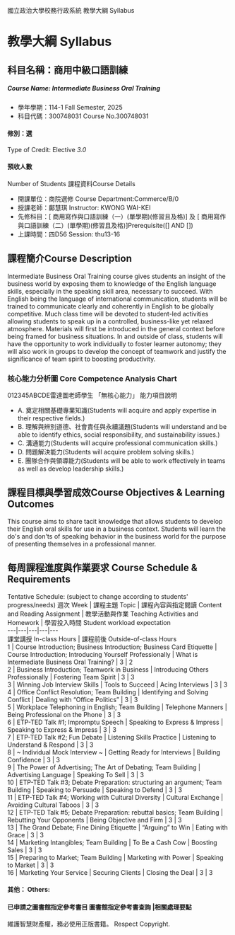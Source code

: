 國立政治大學校務行政系統 教學大綱 Syllabus
# 教學大綱 Syllabus
##  科目名稱：商用中級口語訓練
#####  Course Name: Intermediate Business Oral Training
  * 學年學期：114-1 Fall Semester, 2025 
  * 科目代碼：300748031 Course No.300748031
#### 修別：選
Type of Credit: Elective 
_3.0_
#### 預收人數
Number of Students
課程資料Course Details
  * 開課單位：商院選修 Course Department:Commerce/B/0 
  * 授課老師：鄺慧琪 Instructor: KWONG WAI-KEI 
  * 先修科目：[ 商用寫作與口語訓練（一）(單學期)(修習且及格)] 及 [ 商用寫作與口語訓練（二）(單學期)(修習且及格)]Prerequisite([] AND [])
  * 上課時間：四D56 Session: thu13-16
##  課程簡介Course Description
Intermediate Business Oral Training course gives students an insight of the business world by exposing them to knowledge of the English language skills, especially in the speaking skill area, necessary to succeed. With English being the language of international communication, students will be trained to communicate clearly and coherently in English to be globally competitive.
Much class time will be devoted to student-led activities allowing students to speak up in a controlled, business-like yet relaxed atmosphere. Materials will first be introduced in the general context before being framed for business situations. In and outside of class, students will have the opportunity to work individually to foster learner autonomy; they will also work in groups to develop the concept of teamwork and justify the significance of team spirit to boosting productivity.
###  核心能力分析圖 Core Competence Analysis Chart
012345ABCDE雷達圖老師學生
「無核心能力」 
能力項目說明
  * A. 奠定相關基礎專業知識(Students will acquire and apply expertise in their respective fields.)
  * B. 理解與辨別道德、社會責任與永續議題(Students will understand and be able to identify ethics, social responsibility, and sustainability issues.)
  * C. 溝通能力(Students will acquire professional communication skills.)
  * D. 問題解決能力(Students will acquire problem solving skills.)
  * E. 團隊合作與領導能力(Students will be able to work effectively in teams as well as develop leadership skills.)
##  課程目標與學習成效Course Objectives & Learning Outcomes 
This course aims to share tacit knowledge that allows students to develop their English oral skills for use in a business context. Students will learn the do's and don'ts of speaking behavior in the business world for the purpose of presenting themselves in a professional manner.
##  每周課程進度與作業要求 Course Schedule & Requirements
Tentative Schedule: (subject to change according to students' progress/needs)
週次 Week |  課程主題 Topic |  課程內容與指定閱讀 Content and Reading Assignment |  教學活動與作業 Teaching Activities and Homework |  學習投入時間 Student workload expectation  
---|---|---|---|---  
課堂講授 In-class Hours |  課程前後 Outside-of-class Hours  
1 |  Course Introduction; Business Introduction; Business Card Etiquette |  Course Introduction; Introducing Yourself Professionally |  What is Intermediate Business Oral Training? |  3 |  2  
2 |  Business Introduction; Teamwork in Business |  Introducing Others Professionally |  Fostering Team Spirit |  3 |  3  
3 |  Winning Job Interview Skills |  Tools to Succeed |  Acing Interviews |  3 |  3  
4 |  Office Conflict Resolution; Team Building |  Identifying and Solving Conflict |  Dealing with “Office Politics” |  3 |  3  
5 |  Workplace Telephoning in English; Team Building |  Telephone Manners |  Being Professional on the Phone |  3 |  3  
6 |  ETP-TED Talk #1; Impromptu Speech |  Speaking to Express & Impress |  Speaking to Express & Impress |  3 |  3  
7 |  ETP-TED Talk #2; Fun Debate |  Listening Skills Practice |  Listening to Understand & Respond |  3 |  3  
8 |  ~ Individual Mock Interview ~ |  Getting Ready for Interviews |  Building Confidence |  3 |  3  
9 |  The Power of Advertising; The Art of Debating; Team Building |  Advertising Language |  Speaking To Sell |  3 |  3  
10 |  ETP-TED Talk #3; Debate Preparation: structuring an argument; Team Building |  Speaking to Persuade |  Speaking to Defend |  3 |  3  
11 |  ETP-TED Talk #4; Working with Cultural Diversity |  Cultural Exchange |  Avoiding Cultural Taboos |  3 |  3  
12 |  ETP-TED Talk #5; Debate Preparation: rebuttal basics; Team Building |  Rebutting Your Opponents |  Being Objective and Firm |  3 |  3  
13 |  The Grand Debate; Fine Dining Etiquette |  “Arguing” to Win |  Eating with Grace |  3 |  3  
14 |  Marketing Intangibles; Team Building  |  To Be a Cash Cow |  Boosting Sales |  3 |  3  
15 |  Preparing to Market; Team Building |  Marketing with Power |  Speaking to Market |  3 |  3  
16 |  Marketing Your Service |  Securing Clients |  Closing the Deal |  3 |  3  
####  其他： Others:
####  已申請之圖書館指定參考書目  圖書館指定參考書查詢 |相關處理要點
維護智慧財產權，務必使用正版書籍。 Respect Copyright.